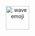 <div align="center">

<img src="https://emojipedia-us.s3.amazonaws.com/source/microsoft-teams/337/waving-hand_1f44b.png" alt="wave emoji" width="64">

</div>
